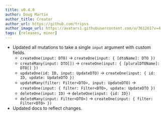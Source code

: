 ```yaml
---
title: v0.4.0
author: Doug Martin
author_title: Creator
author_url: https://github.com/tripss
author_image_url: https://avatars1.githubusercontent.com/u/361261?v=4
tags: [releases, minor]
---
```


* Updated all mutations to take a single `input` argument with custom fields.
  * `createOne(input: DTO)` -> `createOne(input: { [dtoName]: DTO })`
  * `createMany(input: DTO[])` -> `createOne(input: { [pluralDTOName]: DTO[] })`
  * `updateOne(id: ID, input: UpdateDTO)` -> `createOne(input: { id: ID, update: UpdateDTO })`
  * `updateMany(filter: Filter<DTO>, input: UpdateDTO)` -> `createOne(input: { filter: Filter<DTO>, update: UpdateDTO })`
  * `deleteOne(input: ID)` -> `deleteOne(input: {id: ID})`
  * `deleteMany(input: Filter<DTO>)` -> `createOne(input: { filter: Filter<DTO> })`
* Updated docs to reflect changes.
